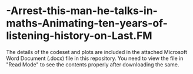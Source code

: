 # -Arrest-this-man-he-talks-in-maths-Animating-ten-years-of-listening-history-on-Last.FM

The details of the codeset and plots are included in the attached Microsoft Word Document (.docx) file in this repository. 
You need to view the file in "Read Mode" to see the contents properly after downloading the same.
